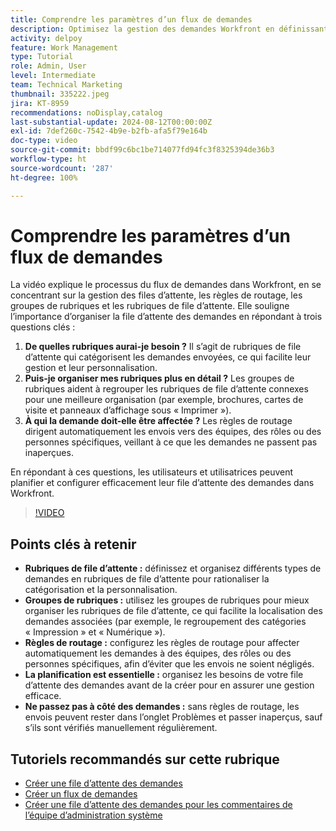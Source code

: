 ```yaml
---
title: Comprendre les paramètres d’un flux de demandes
description: Optimisez la gestion des demandes Workfront en définissant des rubriques de file d’attente, en utilisant des groupes de rubriques, en définissant les règles de routage, en planifiant les envois et en vous assurant que les envois ne sont pas négligés pour une efficacité accrue.
activity: delpoy
feature: Work Management
type: Tutorial
role: Admin, User
level: Intermediate
team: Technical Marketing
thumbnail: 335222.jpeg
jira: KT-8959
recommendations: noDisplay,catalog
last-substantial-update: 2024-08-12T00:00:00Z
exl-id: 7def260c-7542-4b9e-b2fb-afa5f79e164b
doc-type: video
source-git-commit: bbdf99c6bc1be714077fd94fc3f8325394de36b3
workflow-type: ht
source-wordcount: '287'
ht-degree: 100%

---
```


# Comprendre les paramètres d’un flux de demandes

La vidéo explique le processus du flux de demandes dans Workfront, en se concentrant sur la gestion des files d’attente, les règles de routage, les groupes de rubriques et les rubriques de file d’attente. Elle souligne l’importance d’organiser la file d’attente des demandes en répondant à trois questions clés :

1. **De quelles rubriques aurai-je besoin ?** Il s’agit de rubriques de file d’attente qui catégorisent les demandes envoyées, ce qui facilite leur gestion et leur personnalisation.
1. **Puis-je organiser mes rubriques plus en détail ?** Les groupes de rubriques aident à regrouper les rubriques de file d’attente connexes pour une meilleure organisation (par exemple, brochures, cartes de visite et panneaux d’affichage sous « Imprimer »).
1. **À qui la demande doit-elle être affectée ?** Les règles de routage dirigent automatiquement les envois vers des équipes, des rôles ou des personnes spécifiques, veillant à ce que les demandes ne passent pas inaperçues.

En répondant à ces questions, les utilisateurs et utilisatrices peuvent planifier et configurer efficacement leur file d’attente des demandes dans Workfront.

>[!VIDEO](https://video.tv.adobe.com/v/3441907/?quality=12&learn=on&enablevpops=1&captions=fre_fr)

## Points clés à retenir

* **Rubriques de file d’attente :** définissez et organisez différents types de demandes en rubriques de file d’attente pour rationaliser la catégorisation et la personnalisation.
* **Groupes de rubriques :** utilisez les groupes de rubriques pour mieux organiser les rubriques de file d’attente, ce qui facilite la localisation des demandes associées (par exemple, le regroupement des catégories « Impression » et « Numérique »).
* **Règles de routage :** configurez les règles de routage pour affecter automatiquement les demandes à des équipes, des rôles ou des personnes spécifiques, afin d’éviter que les envois ne soient négligés.
* **La planification est essentielle :** organisez les besoins de votre file d’attente des demandes avant de la créer pour en assurer une gestion efficace.
* **Ne passez pas à côté des demandes :** sans règles de routage, les envois peuvent rester dans l’onglet Problèmes et passer inaperçus, sauf s’ils sont vérifiés manuellement régulièrement.

## Tutoriels recommandés sur cette rubrique

* [Créer une file d’attente des demandes](/help/manage-work/request-queues/create-a-request-queue.md)
* [Créer un flux de demandes](/help/manage-work/request-queues/create-a-request-flow.md)
* [Créer une file d’attente des demandes pour les commentaires de l’équipe d’administration système](/help/manage-work/request-queues/create-a-system-admin-feedback-request-queue.md)
